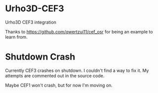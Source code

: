 # Urho3D-CEF3
Urho3D CEF3 integration

Thanks to https://github.com/qwertzui11/cef_osr for being an example to learn from.

# Shutdown Crash
Currently CEF3 crashes on shutdown.
I couldn't find a way to fix it.
My attempts are commented out in the source code.

Maybe CEF1 won't crash, but for now I'm moving on.
